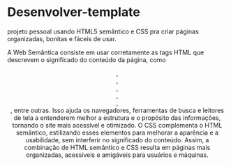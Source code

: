 # Desenvolver-template
projeto pessoal usando HTML5 semântico e CSS pra criar páginas organizadas, bonitas e fáceis de usar. 

A Web Semântica consiste em usar corretamente as tags HTML que descrevem o significado do conteúdo da página, como <header>, <nav>, <main>, <section>, <article>, <footer>, entre outras. Isso ajuda os navegadores, ferramentas de busca e leitores de tela a entenderem melhor a estrutura e o propósito das informações, tornando o site mais acessível e otimizado.
O CSS complementa o HTML semântico, estilizando esses elementos para melhorar a aparência e a usabilidade, sem interferir no significado do conteúdo. Assim, a combinação de HTML semântico e CSS resulta em páginas mais organizadas, acessíveis e amigáveis para usuários e máquinas.

